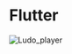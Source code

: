 # Flutter
![Ludo_player](https://user-images.githubusercontent.com/91284782/138027290-6cb63881-a3a5-428e-acf1-35419727302c.PNG)
